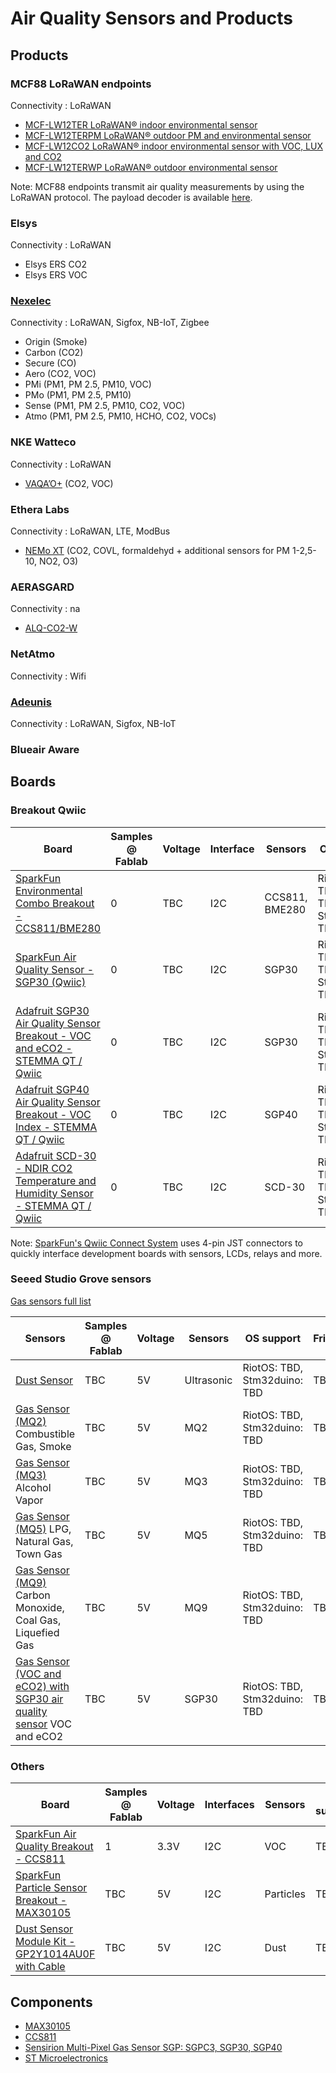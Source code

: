 # Air Quality Sensors and Products

## Products

### MCF88 LoRaWAN endpoints
Connectivity : LoRaWAN
* [MCF-LW12TER LoRaWAN® indoor environmental sensor](https://www.mcf88.it/prodotto/mcf-lw12ter/)
* [MCF-LW12TERPM LoRaWAN® outdoor PM and environmental sensor](https://www.mcf88.it/prodotto/mcf-lw12terpm/)
* [MCF-LW12CO2 LoRaWAN® indoor environmental sensor with VOC, LUX and CO2](https://www.mcf88.it/prodotto/mcf-lw12co2/)
* [MCF-LW12TERWP LoRaWAN® outdoor environmental sensor](https://www.mcf88.it/prodotto/mcf-lw12terwp/)

Note: MCF88 endpoints transmit air quality measurements by using the LoRaWAN protocol. The payload decoder is available [here](https://github.com/CampusIoT/payload-codec/tree/master/src/main/ttn_loraappserver/mcf88).

### Elsys
Connectivity : LoRaWAN
* Elsys ERS CO2
* Elsys ERS VOC

### [Nexelec](https://en.nexelec.fr/produits)
Connectivity : LoRaWAN, Sigfox, NB-IoT, Zigbee
* Origin (Smoke)
* Carbon (CO2)
* Secure (CO)
* Aero (CO2, VOC)
* PMi (PM1, PM 2.5, PM10, VOC)
* PMo (PM1, PM 2.5, PM10)
* Sense (PM1, PM 2.5, PM10, CO2, VOC)
* Atmo (PM1, PM 2.5, PM10, HCHO, CO2, VOCs)

### NKE Watteco
Connectivity : LoRaWAN
* [VAQA’O+](https://www.nke-watteco.fr/produit/capteur-vaqao-plus-lorawan/) (CO2, VOC)

### Ethera Labs
Connectivity : LoRaWAN, LTE, ModBus
* [NEMo XT](https://www.ethera-labs.com/produit/nemo-xt-station-de-monitoring-de-la-qualite-de-lair-interieur/) (CO2, COVL, formaldehyd + additional sensors for PM 1-2,5-10, NO2, O3)

### AERASGARD
Connectivity : na
* [ALQ-CO2-W](https://spluss.de/en/products/air-quality-and-flow/room-co2-and-air-quality-sensor-voc/alq-co2/)

### NetAtmo
Connectivity : Wifi

### [Adeunis](https://www.adeunis.com/produits/gamme-lpwan-868/)
Connectivity : LoRaWAN, Sigfox, NB-IoT

### Blueair Aware

## Boards

### Breakout Qwiic

| Board         | Samples @ Fablab | Voltage   | Interface | Sensors | OS Support | Fritzing | Demo     |
| ------------- | ---------------- | --------- | ----------| ------- | ---------- | -------- | -------- |
| [SparkFun Environmental Combo Breakout - CCS811/BME280](https://www.sparkfun.com/products/14348) | 0 | TBC | I2C | CCS811, BME280 | Riot OS: TBC, MBed: TBC, Stm32duino: TBC | TBC | TBC |
| [SparkFun Air Quality Sensor - SGP30 (Qwiic)](https://www.sparkfun.com/products/16531) | 0 | TBC | I2C | SGP30 | Riot OS: TBC, MBed: TBC, Stm32duino: TBC | TBC | TBC |
| [Adafruit SGP30 Air Quality Sensor Breakout - VOC and eCO2 - STEMMA QT / Qwiic](https://www.adafruit.com/product/3709) | 0 | TBC | I2C | SGP30 | Riot OS: TBC, MBed: TBC, Stm32duino: TBC | TBC | TBC |
| [Adafruit SGP40 Air Quality Sensor Breakout - VOC Index - STEMMA QT / Qwiic](https://www.adafruit.com/product/4829) | 0 | TBC | I2C | SGP40 | Riot OS: TBC, MBed: TBC, Stm32duino: TBC | TBC | TBC |
| [Adafruit SCD-30 - NDIR CO2 Temperature and Humidity Sensor - STEMMA QT / Qwiic](https://www.adafruit.com/product/4867) | 0 | TBC | I2C | SCD-30 | Riot OS: TBC, MBed: TBC, Stm32duino: TBC | TBC | TBC |

Note: [SparkFun's Qwiic Connect System](https://www.sparkfun.com/qwiic) uses 4-pin JST connectors to quickly interface development boards with sensors, LCDs, relays and more.

### Seeed Studio Grove sensors

[Gas sensors full list](https://wiki.seeedstudio.com/Sensor_gas/)

| Sensors       | Samples @ Fablab | Voltage   | Sensors       | OS support | Fritzing     | Demo     |
| ------------- | ---------------- | --------- | ------------- | ---------- | ------------ | -------- |
| [Dust Sensor](http://wiki.seeedstudio.com/Grove-Dust_Sensor/) |  TBC | 5V | Ultrasonic | RiotOS: TBD, Stm32duino: TBD | TBD | TBD |
| [Gas Sensor (MQ2)](http://wiki.seeedstudio.com/Grove-Gas_Sensor-MQ2/) Combustible Gas, Smoke |  TBC | 5V | MQ2 | RiotOS: TBD, Stm32duino: TBD | TBD | TBD |
| [Gas Sensor (MQ3)](http://wiki.seeedstudio.com/Grove-Gas_Sensor-MQ3/) Alcohol Vapor |  TBC | 5V | MQ3 | RiotOS: TBD, Stm32duino: TBD | TBD | TBD |
| [Gas Sensor (MQ5)](http://wiki.seeedstudio.com/Grove-Gas_Sensor-MQ5/) LPG, Natural Gas, Town Gas |  TBC | 5V | MQ5 | RiotOS: TBD, Stm32duino: TBD | TBD | TBD |
| [Gas Sensor (MQ9)](http://wiki.seeedstudio.com/Grove-Gas_Sensor-MQ9/) Carbon Monoxide, Coal Gas, Liquefied Gas |  TBC | 5V | MQ9 | RiotOS: TBD, Stm32duino: TBD | TBD | TBD |
| [Gas Sensor (VOC and eCO2) with SGP30 air quality sensor](https://wiki.seeedstudio.com/Grove-VOC_and_eCO2_Gas_Sensor-SGP30/) VOC and eCO2 |  TBC | 5V | SGP30 | RiotOS: TBD, Stm32duino: TBD | TBD | TBD |

### Others

| Board         | Samples @ Fablab | Voltage   | Interfaces | Sensors       | OS support | Fritzing     | Demo     |
| ------------- | ---------------- | --------- | --------- | ------------- | ------- | ------------ | -------- |
| [SparkFun Air Quality Breakout - CCS811](https://www.sparkfun.com/products/14193) | 1 | 3.3V | I2C | VOC | TBC | TBC | TBC |
| [SparkFun Particle Sensor Breakout - MAX30105](https://www.sparkfun.com/products/14045) | TBC | 5V | I2C | Particles | TBC | TBC | TBC |
| [Dust Sensor Module Kit - GP2Y1014AU0F with Cable](https://www.adafruit.com/product/4649) | TBC | 5V | I2C | Dust | TBC | TBC | TBC |


## Components

* [MAX30105](https://cdn.sparkfun.com/assets/learn_tutorials/5/7/7/MAX30105_3.pdf)
* [CCS811](https://cdn.sparkfun.com/assets/learn_tutorials/1/4/3/CCS811_Datasheet-DS000459.pdf)
* [Sensirion Multi-Pixel Gas Sensor SGP: SGPC3, SGP30, SGP40](https://www.sensirion.com/en/environmental-sensors/gas-sensors/)
* [ST Microelectronics](??)
